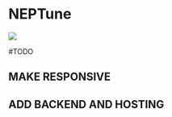 # NEPTune

<img src="https://cdn.discordapp.com/attachments/891345061961416754/893019908219236422/4.png" 
data-canonical-src="https://cdn.discordapp.com/attachments/891345061961416754/893019908219236422/4.png"/>


#TODO

## MAKE RESPONSIVE
## ADD BACKEND AND HOSTING 
